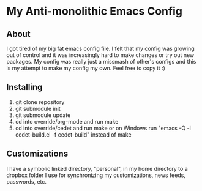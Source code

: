 # My Anti-monolithic Emacs Config

## About
I got tired of my big fat emacs config file.  I felt that my config was growing out of control and it was increasingly hard to make changes or try out new packages.  My config was really just a missmash of other's configs and this is my attempt to make my config my own.  Feel free to copy it :)

## Installing
1. git clone repository
2. git submodule init
3. git submodule update
4. cd into override/org-mode and run make
5. cd into override/cedet and run make or on Windows run "emacs -Q -l cedet-build.el -f cedet-build" instead of make

## Customizations 
I have a symbolic linked directory, "personal", in my home directory to a dropbox folder I use for synchronizing my customizations, news feeds, passwords, etc.
